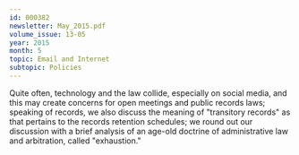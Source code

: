 ```yaml
---
id: 000382
newsletter: May_2015.pdf
volume_issue: 13-05
year: 2015
month: 5
topic: Email and Internet
subtopic: Policies
---
```


Quite often, technology and the law collide, especially on social media, and this may create concerns for open meetings and public records laws; speaking of records, we also discuss the meaning of "transitory records" as that pertains to the records retention schedules; we round out our discussion with a brief analysis of an age-old doctrine of administrative law and arbitration, called "exhaustion."